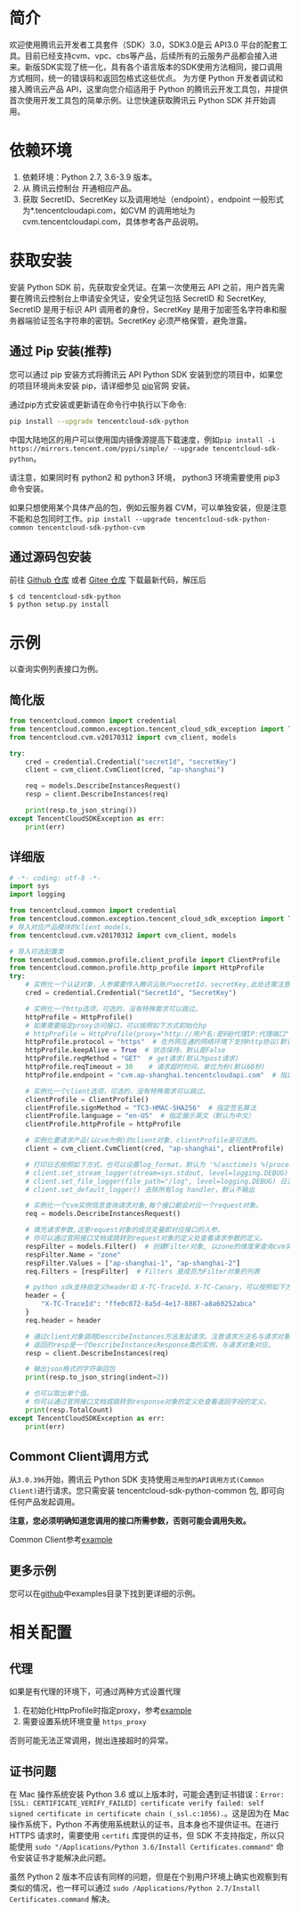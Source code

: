 # 简介
欢迎使用腾讯云开发者工具套件（SDK）3.0，SDK3.0是云 API3.0 平台的配套工具。目前已经支持cvm、vpc、cbs等产品，后续所有的云服务产品都会接入进来。新版SDK实现了统一化，具有各个语言版本的SDK使用方法相同，接口调用方式相同，统一的错误码和返回包格式这些优点。
为方便 Python 开发者调试和接入腾讯云产品 API，这里向您介绍适用于 Python 的腾讯云开发工具包，并提供首次使用开发工具包的简单示例。让您快速获取腾讯云 Python SDK 并开始调用。

# 依赖环境

1. 依赖环境：Python 2.7, 3.6-3.9 版本。
2. 从 腾讯云控制台 开通相应产品。
3. 获取 SecretID、SecretKey 以及调用地址（endpoint），endpoint 一般形式为\*.tencentcloudapi.com，如CVM 的调用地址为 cvm.tencentcloudapi.com，具体参考各产品说明。

# 获取安装

安装 Python SDK 前，先获取安全凭证。在第一次使用云 API 之前，用户首先需要在腾讯云控制台上申请安全凭证，安全凭证包括 SecretID 和 SecretKey, SecretID 是用于标识 API 调用者的身份，SecretKey 是用于加密签名字符串和服务器端验证签名字符串的密钥。SecretKey 必须严格保管，避免泄露。

## 通过 Pip 安装(推荐)

您可以通过 pip 安装方式将腾讯云 API Python SDK 安装到您的项目中，如果您的项目环境尚未安装 pip，请详细参见 [pip](https://pip.pypa.io/en/stable/installing/?spm=a3c0i.o32026zh.a3.6.74134958lLSo6o)官网 安装。

通过pip方式安装或更新请在命令行中执行以下命令:

```bash
pip install --upgrade tencentcloud-sdk-python
```

中国大陆地区的用户可以使用国内镜像源提高下载速度，例如`pip install -i https://mirrors.tencent.com/pypi/simple/ --upgrade tencentcloud-sdk-python`。

请注意，如果同时有 python2 和 python3 环境， python3 环境需要使用 pip3 命令安装。

如果只想使用某个具体产品的包，例如云服务器 CVM，可以单独安装，但是注意不能和总包同时工作。`pip install --upgrade tencentcloud-sdk-python-common tencentcloud-sdk-python-cvm`

## 通过源码包安装

前往 [Github 仓库](https://github.com/tencentcloud/tencentcloud-sdk-python) 或者 [Gitee 仓库](https://gitee.com/tencentcloud/tencentcloud-sdk-python) 下载最新代码，解压后

    $ cd tencentcloud-sdk-python
    $ python setup.py install

# 示例

以查询实例列表接口为例。

## 简化版

```python
from tencentcloud.common import credential
from tencentcloud.common.exception.tencent_cloud_sdk_exception import TencentCloudSDKException
from tencentcloud.cvm.v20170312 import cvm_client, models

try:
    cred = credential.Credential("secretId", "secretKey")
    client = cvm_client.CvmClient(cred, "ap-shanghai")

    req = models.DescribeInstancesRequest()
    resp = client.DescribeInstances(req)

    print(resp.to_json_string())
except TencentCloudSDKException as err:
    print(err)
```

## 详细版

```python
# -*- coding: utf-8 -*-
import sys
import logging

from tencentcloud.common import credential
from tencentcloud.common.exception.tencent_cloud_sdk_exception import TencentCloudSDKException
# 导入对应产品模块的client models。
from tencentcloud.cvm.v20170312 import cvm_client, models

# 导入可选配置类
from tencentcloud.common.profile.client_profile import ClientProfile
from tencentcloud.common.profile.http_profile import HttpProfile
try:
    # 实例化一个认证对象，入参需要传入腾讯云账户secretId，secretKey,此处还需注意密钥对的保密
    cred = credential.Credential("SecretId", "SecretKey")

    # 实例化一个http选项，可选的，没有特殊需求可以跳过。
    httpProfile = HttpProfile()
    # 如果需要指定proxy访问接口，可以按照如下方式初始化hp
    # httpProfile = HttpProfile(proxy="http://用户名:密码@代理IP:代理端口")
    httpProfile.protocol = "https"  # 在外网互通的网络环境下支持http协议(默认是https协议),建议使用https协议
    httpProfile.keepAlive = True  # 状态保持，默认是False
    httpProfile.reqMethod = "GET"  # get请求(默认为post请求)
    httpProfile.reqTimeout = 30    # 请求超时时间，单位为秒(默认60秒)
    httpProfile.endpoint = "cvm.ap-shanghai.tencentcloudapi.com"  # 指定接入地域域名(默认就近接入)

    # 实例化一个client选项，可选的，没有特殊需求可以跳过。
    clientProfile = ClientProfile()
    clientProfile.signMethod = "TC3-HMAC-SHA256"  # 指定签名算法
    clientProfile.language = "en-US"  # 指定展示英文（默认为中文）
    clientProfile.httpProfile = httpProfile

    # 实例化要请求产品(以cvm为例)的client对象，clientProfile是可选的。
    client = cvm_client.CvmClient(cred, "ap-shanghai", clientProfile)

    # 打印日志按照如下方式，也可以设置log_format，默认为 '%(asctime)s %(process)d %(filename)s L%(lineno)s %(levelname)s %(message)s'
    # client.set_stream_logger(stream=sys.stdout, level=logging.DEBUG)
    # client.set_file_logger(file_path="/log", level=logging.DEBUG) 日志文件滚动输出，最多10个文件，单个文件最大512MB
    # client.set_default_logger() 去除所有log handler，默认不输出

    # 实例化一个cvm实例信息查询请求对象,每个接口都会对应一个request对象。
    req = models.DescribeInstancesRequest()

    # 填充请求参数,这里request对象的成员变量即对应接口的入参。
    # 你可以通过官网接口文档或跳转到request对象的定义处查看请求参数的定义。
    respFilter = models.Filter()  # 创建Filter对象, 以zone的维度来查询cvm实例。
    respFilter.Name = "zone"
    respFilter.Values = ["ap-shanghai-1", "ap-shanghai-2"]
    req.Filters = [respFilter]  # Filters 是成员为Filter对象的列表

    # python sdk支持自定义header如 X-TC-TraceId、X-TC-Canary，可以按照如下方式指定，header必须是字典类型的
    header = {
        "X-TC-TraceId": "ffe0c072-8a5d-4e17-8887-a8a60252abca"
    }
    req.header = header

    # 通过client对象调用DescribeInstances方法发起请求。注意请求方法名与请求对象是对应的，header为可选参数。
    # 返回的resp是一个DescribeInstancesResponse类的实例，与请求对象对应。
    resp = client.DescribeInstances(req)

    # 输出json格式的字符串回包
    print(resp.to_json_string(indent=2))

    # 也可以取出单个值。
    # 你可以通过官网接口文档或跳转到response对象的定义处查看返回字段的定义。
    print(resp.TotalCount)
except TencentCloudSDKException as err:
    print(err)
```

## Commont Client调用方式
从`3.0.396`开始，腾讯云 Python SDK 支持使用`泛用型的API调用方式(Common Client)`进行请求。您只需安装 tencentcloud-sdk-python-common 包, 即可向任何产品发起调用。

**注意，您必须明确知道您调用的接口所需参数，否则可能会调用失败。**

Common Client参考[example](https://github.com/TencentCloud/tencentcloud-sdk-python/blob/master/examples/common_client/describe_instances.py)

## 更多示例

您可以在[github](https://github.com/tencentcloud/tencentcloud-sdk-python)中examples目录下找到更详细的示例。

# 相关配置

## 代理

如果是有代理的环境下，可通过两种方式设置代理

1. 在初始化HttpProfile时指定proxy，参考[example](https://github.com/TencentCloud/tencentcloud-sdk-python/blob/master/examples/cvm/v20170312/describe_zones.py)
2. 需要设置系统环境变量 `https_proxy`

否则可能无法正常调用，抛出连接超时的异常。

## 证书问题

在 Mac 操作系统安装 Python 3.6 或以上版本时，可能会遇到证书错误：`Error: [SSL: CERTIFICATE_VERIFY_FAILED] certificate verify failed: self signed certificate in certificate chain (_ssl.c:1056).`。这是因为在 Mac 操作系统下，Python 不再使用系统默认的证书，且本身也不提供证书。在进行 HTTPS 请求时，需要使用 `certifi` 库提供的证书，但 SDK 不支持指定，所以只能使用 `sudo "/Applications/Python 3.6/Install Certificates.command"` 命令安装证书才能解决此问题。

虽然 Python 2 版本不应该有同样的问题，但是在个别用户环境上确实也观察到有类似的情况，也一样可以通过 `sudo /Applications/Python 2.7/Install Certificates.command` 解决。
